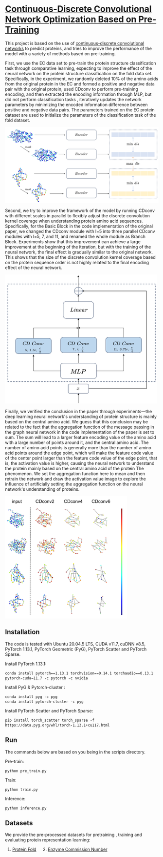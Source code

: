 # [Continuous-Discrete Convolutional Network Optimization Based on Pre-Training](https://cn.overleaf.com/read/ggqdghmzyfdz)

This project is based on the use of [continuous-discrete convolutional networks](https://github.com/hehefan/Continuous-Discrete-Convolution) to predict proteins, and tries to improve the performance of the model with a variety of methods based on pre-training.

First, we use the EC data set to pre-train the protein structure classification task through comparative learning, expecting to improve the effect of the neural network on the protein structure classification on the fold data set. Specifically, in the experiment, we randomly deleted 10% of the amino acids from the original protein in the EC and formed a positive and negative data pair with the original protein, used CDconv to perform pre-training encoding, and then extracted the encoding information through MLP, but did not perform classification tasks , iteratively updates the network parameters by minimizing the encoded information difference between positive and negative data pairs. The parameters trained on the EC protein dataset are used to initialize the parameters of the classification task of the fold dataset.

<img src="./imgs/pre_train.png" width="700px">

Second, we try to improve the framework of the model by running CDconv with different scales in parallel to flexibly adjust the discrete convolution kernel coverage when understanding protein amino acid sequences. Specifically, for the Basic Block in the code implementation of the original paper, we changed the CDconv module with l=5 into three parallel CDconv modules with l=5, 7, and 11, and renamed the whole module as Branch Block. Experiments show that this improvement can achieve a large improvement at the beginning of the iteration, but with the training of the neural network, the final effect is gradually similar to the original network. This shows that the size of the discrete convolution kernel coverage based on the protein sequence order is not highly related to the final encoding effect of the neural network.

<img src="./imgs/branch_block.png" width="500px">

Finally, we verified the conclusion in the paper through experiments—the deep learning neural network's understanding of protein structure is mainly based on the central amino acid. We guess that this conclusion may be related to the fact that the aggregation function of the message passing in the graph neural network in the code implementation of the paper is set to sum. The sum will lead to a larger feature encoding value of the amino acid with a large number of points around it, and the central amino acid. The number of amino acid points is generally more than the number of amino acid points around the edge point, which will make the feature code value of the center point larger than the feature code value of the edge point, that is, the activation value is higher, causing the neural network to understand the protein mainly based on the central amino acid of the protein The phenomenon. We set the aggregation function here to mean and then retrain the network and draw the activation value image to explore the influence of artificially setting the aggregation function on the neural network's understanding of proteins.

<img src="./imgs/mean.png" width="400px">

## Installation

The code is tested with Ubuntu 20.04.5 LTS, CUDA v11.7, cuDNN v8.5, PyTorch 1.13.1, PyTorch Geometric (PyG), PyTorch Scatter and PyTorch Sparse.

Install PyTorch 1.13.1:

```
conda install pytorch==1.13.1 torchvision==0.14.1 torchaudio==0.13.1 pytorch-cuda=11.7 -c pytorch -c nvidia
```

Install PyG & Pytorch-cluster :

```
conda install pyg -c pyg
conda install pytorch-cluster -c pyg
```

Install PyTorch Scatter and PyTorch Sparse:

```
pip install torch_scatter torch_sparse -f https://data.pyg.org/whl/torch-1.13.1+cu117.html
```

## Run

The commands below are based on you being in the scripts directory.

Pre-train:

```
python pre_train.py
```

Train:
```
python train.py
```

Inference:
```
python inference.py
```

## Datasets

We provide the pre-processed datasets for pretraining , training and evaluating protein representation learning:

1. [Protein Fold](https://drive.google.com/file/d/1vEdezR5L44swsw09WFnaA5zFuA1ZEXHI/view?usp=sharing) &emsp; 2. [Enzyme Commission Number](https://drive.google.com/file/d/1VEIyBSJbRf9x6k_w4Tqy5SC0G6NWWSWl/view?usp=sharing)
